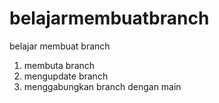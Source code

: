 # belajarmembuatbranch
belajar membuat branch
1. membuta branch
2. mengupdate branch
3. menggabungkan branch dengan main
